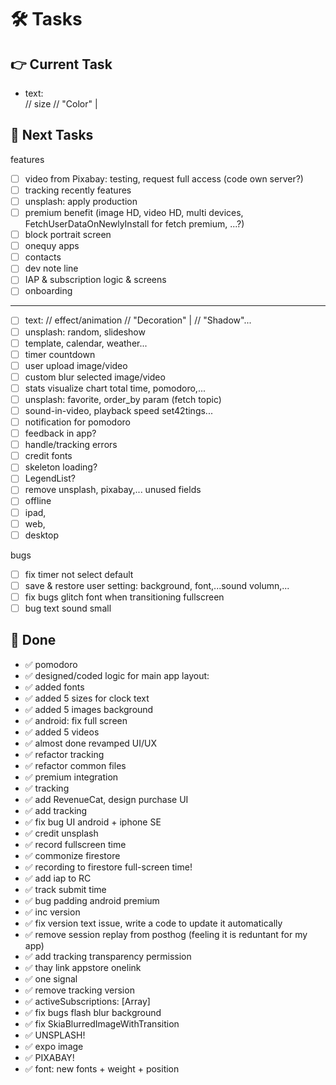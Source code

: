 # 🛠️ Tasks  

## 👉 Current Task    

- text:      
    // size
    // "Color" |

## 🙌 Next Tasks  
features
- [ ] video from Pixabay: testing, request full access (code own server?)
- [ ] tracking recently features
- [ ] unsplash: apply production
- [ ] premium benefit (image HD, video HD, multi devices, FetchUserDataOnNewlyInstall for fetch premium, ...?)
- [ ] block portrait screen
- [ ] onequy apps
- [ ] contacts
- [ ] dev note line
- [ ] IAP & subscription logic & screens
- [ ] onboarding

-------------

- [ ] text:
    // effect/animation
    // "Decoration" |
    // "Shadow"...
- [ ] unsplash: random, slideshow
- [ ] template, calendar, weather...
- [ ] timer countdown
- [ ] user upload image/video
- [ ] custom blur selected image/video
- [ ] stats visualize chart total time, pomodoro,...
- [ ] unsplash: favorite, order_by param (fetch topic)
- [ ] sound-in-video, playback speed set42tings...
- [ ] notification for pomodoro
- [ ] feedback in app?
- [ ] handle/tracking errors
- [ ] credit fonts
- [ ] skeleton loading?
- [ ] LegendList?
- [ ] remove unsplash, pixabay,... unused fields
- [ ] offline
- [ ] ipad,
- [ ] web,
- [ ] desktop

bugs
- [ ] fix timer not select default
- [ ] save & restore user setting: background, font,...sound volumn,...
- [ ] fix bugs glitch font when transitioning fullscreen
- [ ] bug text sound small

## 🎉 Done  
- ✅ pomodoro
- ✅ designed/coded logic for main app layout:
- ✅ added fonts
- ✅ added 5 sizes for clock text
- ✅ added 5 images background
- ✅ android: fix full screen
- ✅ added 5 videos
- ✅ almost done revamped UI/UX
- ✅ refactor tracking
- ✅ refactor common files
- ✅ premium integration
- ✅ tracking
- ✅ add RevenueCat, design purchase UI
- ✅ add tracking
- ✅ fix bug UI android + iphone SE
- ✅ credit unsplash
- ✅ record fullscreen time
- ✅ commonize firestore
- ✅ recording to firestore full-screen time!
- ✅ add iap to RC
- ✅ track submit time
- ✅ bug padding android premium
- ✅ inc version
- ✅ fix version text issue, write a code to update it automatically
- ✅ remove session replay from posthog (feeling it is reduntant for my app)
- ✅ add tracking transparency permission
- ✅ thay link appstore onelink
- ✅ one signal
- ✅ remove tracking version
- ✅ activeSubscriptions: [Array]
- ✅ fix bugs flash blur background
- ✅ fix SkiaBlurredImageWithTransition
- ✅ UNSPLASH!
- ✅ expo image 
- ✅ PIXABAY!
- ✅ font: new fonts + weight + position
